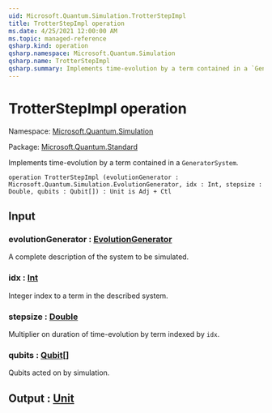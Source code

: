 ```yaml
---
uid: Microsoft.Quantum.Simulation.TrotterStepImpl
title: TrotterStepImpl operation
ms.date: 4/25/2021 12:00:00 AM
ms.topic: managed-reference
qsharp.kind: operation
qsharp.namespace: Microsoft.Quantum.Simulation
qsharp.name: TrotterStepImpl
qsharp.summary: Implements time-evolution by a term contained in a `GeneratorSystem`.
---
```


# TrotterStepImpl operation

Namespace: [Microsoft.Quantum.Simulation](xref:Microsoft.Quantum.Simulation)

Package: [Microsoft.Quantum.Standard](https://nuget.org/packages/Microsoft.Quantum.Standard)


Implements time-evolution by a term contained in a `GeneratorSystem`.

```qsharp
operation TrotterStepImpl (evolutionGenerator : Microsoft.Quantum.Simulation.EvolutionGenerator, idx : Int, stepsize : Double, qubits : Qubit[]) : Unit is Adj + Ctl
```


## Input

### evolutionGenerator : [EvolutionGenerator](xref:Microsoft.Quantum.Simulation.EvolutionGenerator)

A complete description of the system to be simulated.


### idx : [Int](xref:microsoft.quantum.qsharp.valueliterals#int-literals)

Integer index to a term in the described system.


### stepsize : [Double](xref:microsoft.quantum.qsharp.valueliterals#double-literals)

Multiplier on duration of time-evolution by term indexed by `idx`.


### qubits : [Qubit](xref:microsoft.quantum.qsharp.valueliterals#qubit-literals)[]

Qubits acted on by simulation.



## Output : [Unit](xref:microsoft.quantum.qsharp.valueliterals#unit-literal)

